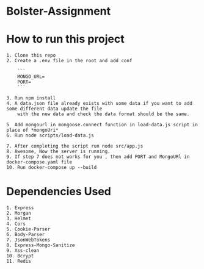 # Bolster-Assignment

# How to run this project
    1. Clone this repo
    2. Create a .env file in the root and add conf

        ```
        MONGO_URL=
        PORT=
        ```
    
    3. Run npm install
    4. A data.json file already exists with some data if you want to add some different data update the file
        with the new data and check the data format should be the same.
    
    5  Add mongourl in mongoose.connect function in load-data.js script in place of *mongoUri*
    6. Run node scripts/load-data.js
    
    7. After completing the script run node src/app.js
    8. Awesome, Now the server is running.
    9. If step 7 does not works for you , then add PORT and MongoURl in docker-compose.yaml file
    10. Run docker-compose up --build

# Dependencies Used
    1. Express
    2. Morgan
    3. Helmet
    4. Cors
    5. Cookie-Parser
    6. Body-Parser
    7. JsonWebTokens
    8. Express-Mongo-Sanitize
    9. Xss-clean
    10. Bcrypt
    11. Redis
